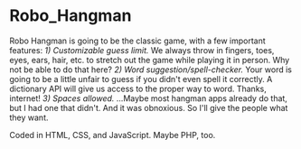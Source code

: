 # Robo_Hangman
Robo Hangman is going to be the classic game, with a few important features:
*1) Customizable guess limit.*
    We always throw in fingers, toes, eyes, ears, hair, etc. to stretch out the game while playing it in person. Why not be able to do that here?
*2) Word suggestion/spell-checker.*
    Your word is going to be a little unfair to guess if you didn't even spell it correctly. A dictionary API will give us access to the proper way to word. Thanks, internet!
*3) Spaces allowed.*
    ...Maybe most hangman apps already do that, but I had one that didn't. And it was obnoxious. So I'll give the people what they want.

Coded in HTML, CSS, and JavaScript. Maybe PHP, too.
